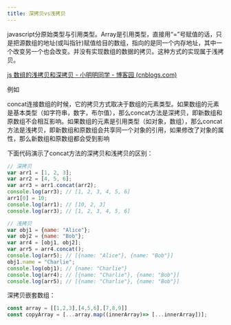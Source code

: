 ```yaml
---
title: 深拷贝vs浅拷贝
---
```


javascript分原始类型与引用类型。Array是引用类型，直接用“=”号赋值的话，只是把源数组的地址(或叫指针)赋值给目的数组，指向的是同一个内存地址，其中一个改变另一个也会改变。并没有实现数组的数据的拷贝。这种方式的实现属于浅拷贝。

[js 数组的浅拷贝和深拷贝 - 小明明同学 - 博客园 (cnblogs.com)](https://www.cnblogs.com/xym0710/p/14508043.html)


例如

concat连接数组的时候，它的拷贝方式取决于数组的元素类型。如果数组的元素是基本类型（如字符串，数字，布尔值），那么concat方法是深拷贝，即新数组和原数组不会相互影响。如果数组的元素是引用类型（如对象，数组），那么concat方法是浅拷贝，即新数组和原数组会共享同一个对象的引用，如果修改了对象的属性，那么新数组和原数组都会受到影响

下面代码演示了concat方法的深拷贝和浅拷贝的区别：

```javascript
// 深拷贝
var arr1 = [1, 2, 3];
var arr2 = [4, 5, 6];
var arr3 = arr1.concat(arr2);
console.log(arr3); // [1, 2, 3, 4, 5, 6]
arr1[0] = 10;
console.log(arr1); // [10, 2, 3]
console.log(arr3); // [1, 2, 3, 4, 5, 6]

// 浅拷贝
var obj1 = {name: "Alice"};
var obj2 = {name: "Bob"};
var arr4 = [obj1, obj2];
var arr5 = arr4.concat();
console.log(arr5); // [{name: "Alice"}, {name: "Bob"}]
obj1.name = "Charlie";
console.log(obj1); // {name: "Charlie"}
console.log(arr4); // [{name: "Charlie"}, {name: "Bob"}]
console.log(arr5); // [{name: "Charlie"}, {name: "Bob"}]
```

深拷贝嵌套数组：
```js
const array = [[1,2,3],[4,5,6],[7,8,9]]
const copyArray = [...array.map((innerArray)=> [...innerArray])];
```
